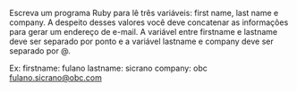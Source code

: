 Escreva um programa Ruby para lê três variáveis: first name, last name e company. A despeito desses valores você deve concatenar as informações para gerar um endereço de e-mail. A variável entre firstname e lastname deve ser separado por ponto e a variável lastname e company deve ser separado por @.

Ex:
firstname: fulano
lastname: sicrano
company: obc
fulano.sicrano@obc.com
